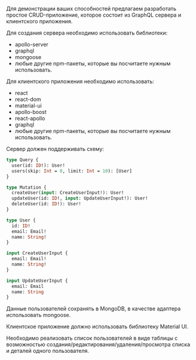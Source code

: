 Для демонстрации ваших способностей предлагаем разработать простое CRUD-приложение, которое состоит из GraphQL сервера и клиентского приложения.

Для создания сервера необходимо использовать библиотеки:
- apollo-server
- graphql
- mongoose
- любые другие npm-пакеты, которые вы посчитаете нужным использовать.

Для клиентского приложения необходимо использовать:
- react
- react-dom
- material-ui
- apollo-boost
- react-apollo
- graphql
- любые другие npm-пакеты, которые вы посчитаете нужным использовать.


Сервер должен поддерживать схему:

```graphql
type Query {
  user(id: ID!): User!
  users(skip: Int = 0, limit: Int = 10): [User]
}

type Mutation {
  createUser(input: CreateUserInput!): User!
  updateUser(id: ID!, input: UpdateUserInput!): User!
  deleteUser(id: ID!): User!
}

type User {
  id: ID!
  email: Email!
  name: String!
}

input CreateUserInput {
  email: Email!
  name: String!
}

input UpdateUserInput {
  email: Email
  name: String
}
```

Данные пользователей сохранять в MongoDB, в качестве адаптера использовать mongoose.

Клиентское приложение должно использовать библиотеку Material UI. 

Необходимо реализовать список пользователей в виде таблицы с возможностью создания/редактирования/удаления/просмотра списка и деталей одного пользователя. 



